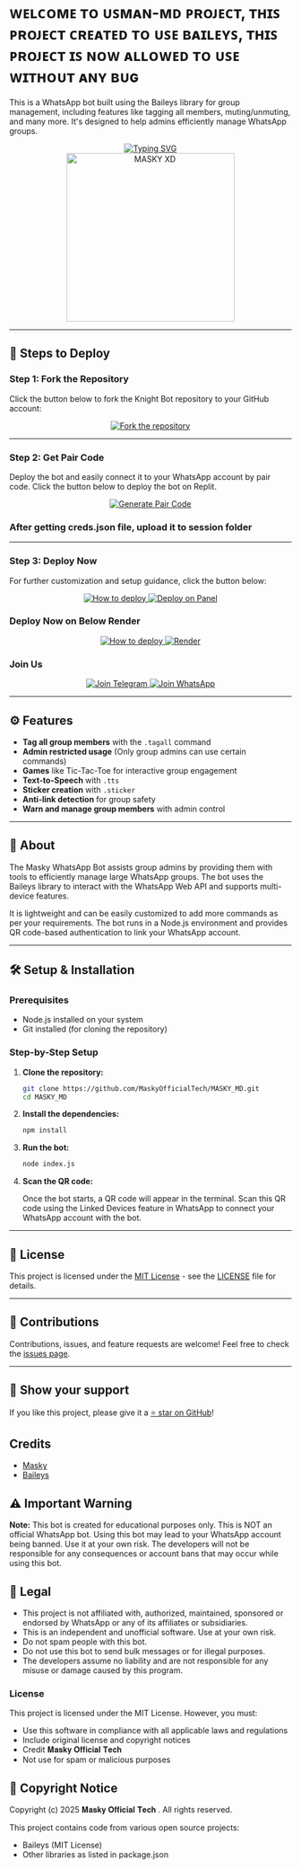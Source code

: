 # ᴡᴇʟᴄᴏᴍᴇ ᴛᴏ ᴜꜱᴍᴀɴ-ᴍᴅ ᴘʀᴏᴊᴇᴄᴛ, ᴛʜɪꜱ ᴘʀᴏᴊᴇᴄᴛ ᴄʀᴇᴀᴛᴇᴅ ᴛᴏ ᴜꜱᴇ ʙᴀɪʟᴇʏꜱ, ᴛʜɪꜱ ᴘʀᴏᴊᴇᴄᴛ ɪꜱ ɴᴏᴡ ᴀʟʟᴏᴡᴇᴅ ᴛᴏ ᴜꜱᴇ ᴡɪᴛʜᴏᴜᴛ ᴀɴʏ ʙᴜɢ

This is a WhatsApp bot built using the Baileys library for group management, including features like tagging all members, muting/unmuting, and many more. It's designed to help admins efficiently manage WhatsApp groups.

<div align="center"> 
  <a href="https://git.io/typing-svg"> 
    <img src="https://readme-typing-svg.demolab.com?font=Ribeye&size=50&pause=1000&color=33ff00&center=true&width=910&height=100&lines=MASKY MD;Multi+Device+Whatsapp+Bot;Coded+By+Masky_Official_Tech" alt="Typing SVG" />
  </a> 
</div> 

<div align="center"> 
  <a href="https://youtube.com/@Masky_Official_Tech"> 
    <img src="https://github.com/MaskyOfficialTech/MASKY-XD_V2/blob/main/assets/bot_image.jpg" alt="MASKY XD" height="300"> 
  </a> 
</div>

---

## 🚀 Steps to Deploy

### Step 1: Fork the Repository

Click the button below to fork the Knight Bot repository to your GitHub account:

<div align="center">
  <a href="https://github.com/mruniquehacker/Knightbot-MD/fork">
    <img src="https://img.shields.io/badge/Fork-Repository-blue?style=for-the-badge" alt="Fork the repository"/>
  </a>
</div>

---

### Step 2: Get Pair Code

Deploy the bot and easily connect it to your WhatsApp account by pair code. Click the button below to deploy the bot on Replit.

<div align="center">
  <a href="https://maskymd-u1i1.onrender.com/" target="_blank">
    <img src="https://img.shields.io/badge/GET%20PAIR%20CODE-Easy%20Method-ff4d4d?style=for-the-badge" alt="Generate Pair Code"/>
  </a>
</div>


### After getting creds.json file, upload it to session folder

---

### Step 3: Deploy Now

For further customization and setup guidance, click the button below:

<div align="center">
  <a href="https://youtu.be/CA7CfI-8Gpk?si=ppqwJEkpLaqTYVQ0">
    <img src="https://img.shields.io/badge/Deploy Tutorial-dc3545?style=for-the-badge&logo=youtube" alt="How to deploy"/>
  </a>
  <a href="https://bot-hosting.net/">
    <img src="https://img.shields.io/badge/Deploy on Panel-28a745?style=for-the-badge" alt="Deploy on Panel"/>
  </a>
</div>


### Deploy Now on Below Render
<div align="center">
  <a href="https://youtu.be/CA7CfI-8Gpk?si=ppqwJEkpLaqTYVQ0">
    <img src="https://img.shields.io/badge/Deploy Tutorial-dc3545?style=for-the-badge&logo=youtube" alt="How to deploy"/>
  </a>
<a href="https://dashboard.render.com/web/new" target="_blank">
  <img src="https://img.shields.io/badge/Render-D6B7D6?style=for-the-badge&logo=server&logoColor=black" alt="Render"/>
</a>
</div>

### Join Us

<div align="center">
  <a href="https://t.me/masky_md">
    <img src="https://img.shields.io/badge/Join%20Telegram-0078E7?style=for-the-badge&logo=telegram&logoColor=white" alt="Join Telegram"/>
  </a>
  <a href="https://whatsapp.com/channel/0029VbAVv0HKgsNu3gtKeI0l">
    <img src="https://img.shields.io/badge/Join%20WhatsApp-25D366?style=for-the-badge&logo=whatsapp&logoColor=white" alt="Join WhatsApp"/>
  </a>
</div>

---

## ⚙️ Features

- **Tag all group members** with the `.tagall` command
- **Admin restricted usage** (Only group admins can use certain commands)
- **Games** like Tic-Tac-Toe for interactive group engagement
- **Text-to-Speech** with `.tts`
- **Sticker creation** with `.sticker`
- **Anti-link detection** for group safety
- **Warn and manage group members** with admin control

---

## 📖 About

The Masky WhatsApp Bot assists group admins by providing them with tools to efficiently manage large WhatsApp groups. The bot uses the Baileys library to interact with the WhatsApp Web API and supports multi-device features.

It is lightweight and can be easily customized to add more commands as per your requirements. The bot runs in a Node.js environment and provides QR code-based authentication to link your WhatsApp account.

---

## 🛠️ Setup & Installation

### Prerequisites

- Node.js installed on your system
- Git installed (for cloning the repository)

### Step-by-Step Setup

1. **Clone the repository:**

    ```bash
    git clone https://github.com/MaskyOfficialTech/MASKY_MD.git
    cd MASKY_MD
    ```

2. **Install the dependencies:**

    ```bash
    npm install
    ```

3. **Run the bot:**

    ```bash
    node index.js
    ```

4. **Scan the QR code:**

    Once the bot starts, a QR code will appear in the terminal. Scan this QR code using the Linked Devices feature in WhatsApp to connect your WhatsApp account with the bot.

---


## 📄 License

This project is licensed under the [MIT License](https://opensource.org/licenses/MIT) - see the [LICENSE](https://github.com/MaskyOfficialTech/MASKY_MD/blob/main/LICENSE) file for details.

---

## 🙌 Contributions

Contributions, issues, and feature requests are welcome! Feel free to check the [issues page](https://github.com/MaskyOfficialTech/MASKY_MD/issues).

---

## 🌟 Show your support

If you like this project, please give it a [⭐️ star on GitHub](https://github.com/MaskyOfficialTech/MASKY_MD)!


## Credits

- [Masky](https://github.com/MaskyOfficialTech)
- [Baileys](https://github.com/adiwajshing/Baileys)


## ⚠️ Important Warning

**Note:** This bot is created for educational purposes only. This is NOT an official WhatsApp bot. Using this bot may lead to your WhatsApp account being banned. Use it at your own risk. The developers will not be responsible for any consequences or account bans that may occur while using this bot.

## 📝 Legal

- This project is not affiliated with, authorized, maintained, sponsored or endorsed by WhatsApp or any of its affiliates or subsidiaries.
- This is an independent and unofficial software. Use at your own risk.
- Do not spam people with this bot.
- Do not use this bot to send bulk messages or for illegal purposes.
- The developers assume no liability and are not responsible for any misuse or damage caused by this program.

### License
This project is licensed under the MIT License. However, you must:
- Use this software in compliance with all applicable laws and regulations
- Include original license and copyright notices
- Credit 𝐌𝐚𝐬𝐤𝐲 𝐎𝐟𝐟𝐢𝐜𝐢𝐚𝐥 𝐓𝐞𝐜𝐡
- Not use for spam or malicious purposes

## 📜 Copyright Notice

Copyright (c) 2025 𝐌𝐚𝐬𝐤𝐲 𝐎𝐟𝐟𝐢𝐜𝐢𝐚𝐥 𝐓𝐞𝐜𝐡 . All rights reserved.

This project contains code from various open source projects:
- Baileys (MIT License)
- Other libraries as listed in package.json
